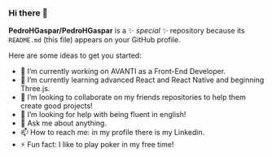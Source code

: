 ### Hi there 👋


**PedroHGaspar/PedroHGaspar** is a ✨ _special_ ✨ repository because its `README.md` (this file) appears on your GitHub profile.

Here are some ideas to get you started:

- 🔭 I’m currently working on AVANTI as a Front-End Developer.
- 🌱 I’m currently learning advanced React and React Native and beginning Three.js.
- 👯 I’m looking to collaborate on my friends repositories to help them create good projects!
- 🤔 I’m looking for help with being fluent in english! 
- 💬 Ask me about anything.
- 📫 How to reach me: in my profile there is my Linkedin.
- ⚡ Fun fact: I like to play poker in my free time!

